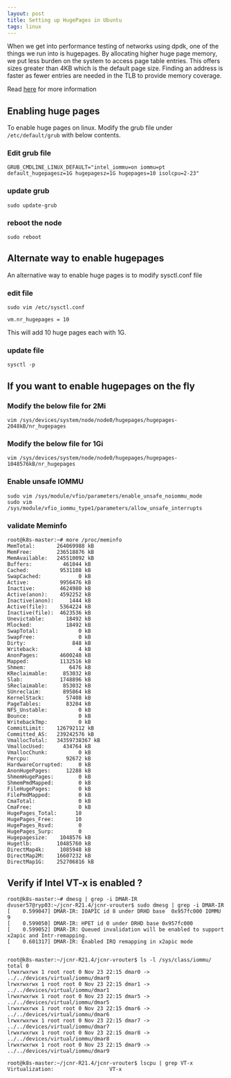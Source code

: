```yaml
---
layout: post
title: Setting up HugePages in Ubuntu 
tags: linux
---
```


When we get into performance testing of networks using dpdk, one of the things we run into is hugepages. By allocating higher huge page memory, we put less burden on the system to access page table entries. This offers sizes greater than 4KB which is the default page size. Finding an address is faster as fewer entries are needed in the TLB to provide memory coverage.

Read [here](https://www.ibm.com/support/pages/benefits-huge-pages#:~:text=With%20hugepages%2C%20finding%20an%20address,TLB%20to%20provide%20memory%20coverage.&text=Property%3A%20Hugepages%20are%20pinned%20to,in%20and%20out%20from%20RAM.) for more information 

## Enabling huge pages

To enable huge pages on linux. Modify the grub file under `/etc/default/grub` with below contents. 

### Edit grub file
```
GRUB_CMDLINE_LINUX_DEFAULT="intel_iommu=on iommu=pt default_hugepagesz=1G hugepagesz=1G hugepages=10 isolcpu=2-23"
```

### update grub
```
sudo update-grub
```

### reboot the node
```
sudo reboot
```

## Alternate way to enable hugepages
 An alternative way to enable huge pages is to modify sysctl.conf file

### edit file
```
sudo vim /etc/sysctl.conf

vm.nr_hugepages = 10
```
This will add 10 huge pages each with 1G.

### update file
```
sysctl -p
```

## If you want to enable hugepages on the fly 

### Modify the below file for 2Mi 
```
vim /sys/devices/system/node/node0/hugepages/hugepages-2048kB/nr_hugepages
```

### Modify the below file for 1Gi 
```
vim /sys/devices/system/node/node0/hugepages/hugepages-1048576kB/nr_hugepages
```

### Enable unsafe IOMMU
```
sudo vim /sys/module/vfio/parameters/enable_unsafe_noiommu_mode
sudo vim /sys/module/vfio_iommu_type1/parameters/allow_unsafe_interrupts
```

### validate Meminfo
```
root@k8s-master:~# more /proc/meminfo
MemTotal:       264069988 kB
MemFree:        236518876 kB
MemAvailable:   245510092 kB
Buffers:          461044 kB
Cached:          9531108 kB
SwapCached:            0 kB
Active:          9956476 kB
Inactive:        4624980 kB
Active(anon):    4592252 kB
Inactive(anon):     1444 kB
Active(file):    5364224 kB
Inactive(file):  4623536 kB
Unevictable:       18492 kB
Mlocked:           18492 kB
SwapTotal:             0 kB
SwapFree:              0 kB
Dirty:               848 kB
Writeback:             4 kB
AnonPages:       4600248 kB
Mapped:          1132516 kB
Shmem:              6476 kB
KReclaimable:     853032 kB
Slab:            1748896 kB
SReclaimable:     853032 kB
SUnreclaim:       895864 kB
KernelStack:       57408 kB
PageTables:        83204 kB
NFS_Unstable:          0 kB
Bounce:                0 kB
WritebackTmp:          0 kB
CommitLimit:    126792112 kB
Committed_AS:   239242576 kB
VmallocTotal:   34359738367 kB
VmallocUsed:      434764 kB
VmallocChunk:          0 kB
Percpu:            92672 kB
HardwareCorrupted:     0 kB
AnonHugePages:     12288 kB
ShmemHugePages:        0 kB
ShmemPmdMapped:        0 kB
FileHugePages:         0 kB
FilePmdMapped:         0 kB
CmaTotal:              0 kB
CmaFree:               0 kB
HugePages_Total:      10
HugePages_Free:       10
HugePages_Rsvd:        0
HugePages_Surp:        0
Hugepagesize:    1048576 kB
Hugetlb:        10485760 kB
DirectMap4k:     1085948 kB
DirectMap2M:    16607232 kB
DirectMap1G:    252706816 kB
```

## Verify if Intel VT-x is enabled ?

```
root@k8s-master:~# dmesg | grep -i DMAR-IR
dvuser57@ryp03:~/jcnr-R21.4/jcnr-vrouter$ sudo dmesg | grep -i DMAR-IR
[    0.599047] DMAR-IR: IOAPIC id 8 under DRHD base  0x957fc000 IOMMU 9
[    0.599050] DMAR-IR: HPET id 0 under DRHD base 0x957fc000
[    0.599052] DMAR-IR: Queued invalidation will be enabled to support x2apic and Intr-remapping.
[    0.601317] DMAR-IR: Enabled IRQ remapping in x2apic mode


root@k8s-master:~/jcnr-R21.4/jcnr-vrouter$ ls -l /sys/class/iommu/
total 0
lrwxrwxrwx 1 root root 0 Nov 23 22:15 dmar0 -> ../../devices/virtual/iommu/dmar0
lrwxrwxrwx 1 root root 0 Nov 23 22:15 dmar1 -> ../../devices/virtual/iommu/dmar1
lrwxrwxrwx 1 root root 0 Nov 23 22:15 dmar5 -> ../../devices/virtual/iommu/dmar5
lrwxrwxrwx 1 root root 0 Nov 23 22:15 dmar6 -> ../../devices/virtual/iommu/dmar6
lrwxrwxrwx 1 root root 0 Nov 23 22:15 dmar7 -> ../../devices/virtual/iommu/dmar7
lrwxrwxrwx 1 root root 0 Nov 23 22:15 dmar8 -> ../../devices/virtual/iommu/dmar8
lrwxrwxrwx 1 root root 0 Nov 23 22:15 dmar9 -> ../../devices/virtual/iommu/dmar9

root@k8s-master:~/jcnr-R21.4/jcnr-vrouter$ lscpu | grep VT-x
Virtualization:                  VT-x
```
